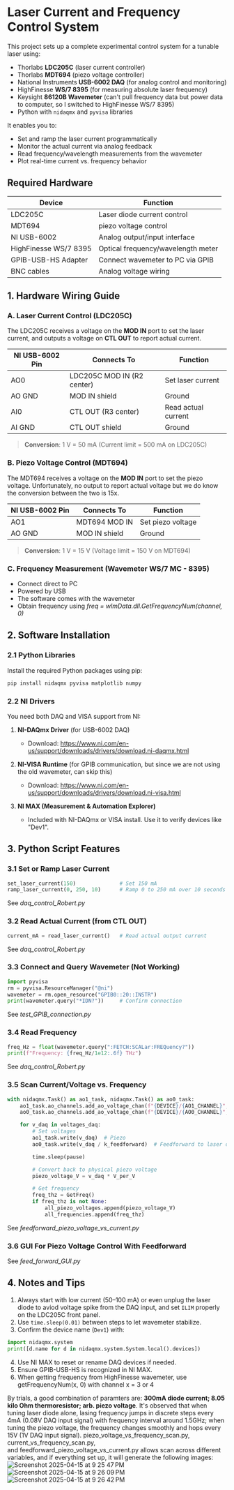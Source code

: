 # Laser Current and Frequency Control System

This project sets up a complete experimental control system for a tunable laser using:

- Thorlabs **LDC205C** (laser current controller)
- Thorlabs **MDT694** (piezo voltage controller)
- National Instruments **USB-6002 DAQ** (for analog control and monitoring)
- HighFinesse **WS/7 8395** (for measuring absolute laser frequency)
- Keysight **86120B Wavemeter** (can't pull frequency data but power data to computer, so I switched to HighFinesse WS/7 8395)
- Python with `nidaqmx` and `pyvisa` libraries

It enables you to:
- Set and ramp the laser current programmatically
- Monitor the actual current via analog feedback
- Read frequency/wavelength measurements from the wavemeter
- Plot real-time current vs. frequency behavior


## Required Hardware

| Device              | Function                          |
|---------------------|-----------------------------------|
| LDC205C             | Laser diode current control       |
| MDT694              | piezo voltage control       |
| NI USB-6002         | Analog output/input interface     |
| HighFinesse WS/7 8395 | Optical frequency/wavelength meter|
| GPIB-USB-HS Adapter | Connect wavemeter to PC via GPIB  |
| BNC cables          | Analog voltage wiring             |


## 1. Hardware Wiring Guide

### A. Laser Current Control (LDC205C)

The LDC205C receives a voltage on the **MOD IN** port to set the laser current, and outputs a voltage on **CTL OUT** to report actual current.

| NI USB-6002 Pin | Connects To                | Function                 |
|-----------------|-----------------------------|--------------------------|
| AO0             | LDC205C MOD IN (R2 center) | Set laser current        |
| AO GND          | MOD IN shield              | Ground                   |
| AI0             | CTL OUT (R3 center)        | Read actual current      |
| AI GND          | CTL OUT shield             | Ground                   |

> **Conversion**: 1 V = 50 mA (Current limit = 500 mA on LDC205C)

### B. Piezo Voltage Control (MDT694)

The MDT694 receives a voltage on the **MOD IN** port to set the piezo voltage. Unfortunately, no output to report actual voltage but we do know the conversion between the two is 15x.

| NI USB-6002 Pin | Connects To                | Function                 |
|-----------------|-----------------------------|--------------------------|
| AO1             | MDT694 MOD IN             | Set piezo voltage        |
| AO GND          | MOD IN shield              | Ground                   |


> **Conversion**: 1 V = 15 V (Voltage limit = 150 V on MDT694)


### C. Frequency Measurement (Wavemeter WS/7 MC - 8395)

- Connect direct to PC
- Powered by USB
- The software comes with the wavemeter
- Obtain frequency using *freq = wlmData.dll.GetFrequencyNum(channel, 0)*



## 2. Software Installation

### 2.1 Python Libraries
Install the required Python packages using pip:

```bash
pip install nidaqmx pyvisa matplotlib numpy
```

### 2.2 NI Drivers
You need both DAQ and VISA support from NI:

1. **NI-DAQmx Driver** (for USB-6002 DAQ)
   - Download: https://www.ni.com/en-us/support/downloads/drivers/download.ni-daqmx.html

2. **NI-VISA Runtime** (for GPIB communication, but since we are not using the old wavemeter, can skip this)
   - Download: https://www.ni.com/en-us/support/downloads/drivers/download.ni-visa.html

3. **NI MAX (Measurement & Automation Explorer)**
   - Included with NI-DAQmx or VISA install. Use it to verify devices like "Dev1".



## 3. Python Script Features

### 3.1 Set or Ramp Laser Current
```python
set_laser_current(150)              # Set 150 mA
ramp_laser_current(0, 250, 10)      # Ramp 0 to 250 mA over 10 seconds
```
See *daq_control_Robert.py*

### 3.2 Read Actual Current (from CTL OUT)
```python
current_mA = read_laser_current()   # Read actual output current
```
See *daq_control_Robert.py*

### 3.3 Connect and Query Wavemeter (Not Working)
```python
import pyvisa
rm = pyvisa.ResourceManager("@ni")
wavemeter = rm.open_resource("GPIB0::20::INSTR")
print(wavemeter.query("*IDN?"))     # Confirm connection
```
See *test_GPIB_connection.py*

### 3.4 Read Frequency
```python
freq_Hz = float(wavemeter.query(":FETCH:SCALar:FREQuency?"))
print(f"Frequency: {freq_Hz/1e12:.6f} THz")
```
See *daq_control_Robert.py*

### 3.5 Scan Current/Voltage vs. Frequency
```python
with nidaqmx.Task() as ao1_task, nidaqmx.Task() as ao0_task:
    ao1_task.ao_channels.add_ao_voltage_chan(f"{DEVICE}/{AO1_CHANNEL}", min_val=0.0, max_val=10.0)
    ao0_task.ao_channels.add_ao_voltage_chan(f"{DEVICE}/{AO0_CHANNEL}", min_val=-10.0, max_val=10.0)

    for v_daq in voltages_daq:
        # Set voltages
        ao1_task.write(v_daq)  # Piezo
        ao0_task.write(v_daq / k_feedforward)  # Feedforward to laser diode

        time.sleep(pause)

        # Convert back to physical piezo voltage
        piezo_voltage_V = v_daq * V_per_V

        # Get frequency
        freq_thz = GetFreq()
        if freq_thz is not None:
            all_piezo_voltages.append(piezo_voltage_V)
            all_frequencies.append(freq_thz)

```
See *feedforward_piezo_voltage_vs_current.py*

### 3.6 GUI For Piezo Voltage Control With Feedforward
See *feed_forward_GUI.py*


##  4. Notes and Tips

1. Always start with low current (50–100 mA) or even unplug the laser diode to aviod voltage spike from the DAQ input, and set `ILIM` properly on the LDC205C front panel.
2. Use `time.sleep(0.01)` between steps to let wavemeter stabilize.
3. Confirm the device name (`Dev1`) with:
```python
import nidaqmx.system
print([d.name for d in nidaqmx.system.System.local().devices])
```
4. Use NI MAX to reset or rename DAQ devices if needed.
5. Ensure GPIB-USB-HS is recognized in NI MAX.
6. When getting frequency from HighFinesse wavemeter, use getFrequencyNum(x, 0) with channel x = 3 or 4

By trials, a good combination of paramters are: **300mA diode current; 8.05 kilo Ohm thermoresistor; arb. piezo voltage**. It's observed that when tuning laser diode alone, lasing frequency jumps in discrete steps every 4mA (0.08V DAQ input signal) with frequency interval around 1.5GHz; when tuning the piezo voltage, the frequency changes smoothly and hops every 15V (1V DAQ input signal). piezo_voltage_vs_frequency_scan.py, current_vs_frequency_scan.py, and feedforward_piezo_voltage_vs_current.py allows scan across different variables, and if everything set up, it will generate the following images:
![Screenshot 2025-04-15 at 9 25 47 PM](https://github.com/user-attachments/assets/827536f9-16e9-4600-a99f-4998194bfaba)
![Screenshot 2025-04-15 at 9 26 09 PM](https://github.com/user-attachments/assets/355d2e89-ad47-430b-9f72-8a1c43d2d434)
![Screenshot 2025-04-15 at 9 26 42 PM](https://github.com/user-attachments/assets/76c884df-18c9-4bf8-91c5-ec78d0626834)
